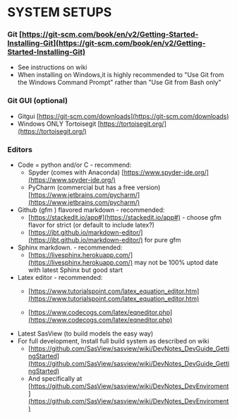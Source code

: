 
SYSTEM SETUPS
=============
### Git [https://git-scm.com/book/en/v2/Getting-Started-Installing-Git](https://git-scm.com/book/en/v2/Getting-Started-Installing-Git)
-   See instructions on wiki
-   When installing on Windows,it is highly recommended to "Use Git from the Windows Command Prompt" rather than "Use Git from Bash only"

### Git GUI (optional)
-   Gitgui [https://git-scm.com/downloads](https://git-scm.com/downloads)   
-   Windows ONLY Tortoisegit [https://tortoisegit.org/](https://tortoisegit.org/)
    
### Editors
- Code = python and/or C - recommend:
  - Spyder (comes with Anaconda) [https://www.spyder-ide.org/](https://www.spyder-ide.org/)
  - PyCharm (commercial but has a free version) [https://www.jetbrains.com/pycharm/](https://www.jetbrains.com/pycharm/)
- Github (gfm ) flavored markdown - recommended:
  - [https://stackedit.io/app#](https://stackedit.io/app#) - choose gfm flavor for strict (or default to include latex?)
  - [https://jbt.github.io/markdown-editor/](https://jbt.github.io/markdown-editor/) for pure gfm
- Sphinx markdown. - recommended:
  - [https://livesphinx.herokuapp.com/](https://livesphinx.herokuapp.com/) may not be 100% uptod date with latest Sphinx but good start
- Latex editor - recommended:
  - [https://www.tutorialspoint.com/latex_equation_editor.htm](https://www.tutorialspoint.com/latex_equation_editor.htm)
    
  - [https://www.codecogs.com/latex/eqneditor.php](https://www.codecogs.com/latex/eqneditor.php)
- Latest SasView (to build models the easy way)
- For full development, Install full build system as described on wiki
  -   [https://github.com/SasView/sasview/wiki/DevNotes_DevGuide_GettingStarted](https://github.com/SasView/sasview/wiki/DevNotes_DevGuide_GettingStarted)  
  -   And specifically at [https://github.com/SasView/sasview/wiki/DevNotes_DevEnviroment](https://github.com/SasView/sasview/wiki/DevNotes_DevEnviroment)